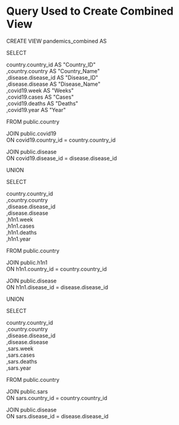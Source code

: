 # Query Used to Create Combined View



CREATE VIEW pandemics_combined AS<br>

SELECT <br>

country.country_id AS "Country_ID"<br>
,country.country AS "Country_Name"<br>
,disease.disease_id AS "Disease_ID"<br>
,disease.disease AS "Disease_Name"<br>
,covid19.week AS "Weeks"<br>
,covid19.cases AS "Cases"<br>
,covid19.deaths AS "Deaths"<br>
,covid19.year AS "Year"<br>

FROM public.country<br>

JOIN public.covid19<br>
    ON covid19.country_id = country.country_id<br>
    
JOIN public.disease<br>
    ON covid19.disease_id = disease.disease_id<br>
    
UNION <br>

SELECT <br>

country.country_id <br>
,country.country <br>
,disease.disease_id <br>
,disease.disease <br>
,h1n1.week <br>
,h1n1.cases <br>
,h1n1.deaths<br>
,h1n1.year <br>

FROM public.country<br>

JOIN public.h1n1<br>
    ON h1n1.country_id = country.country_id<br>
    
JOIN public.disease<br>
    ON h1n1.disease_id = disease.disease_id<br>
    
UNION<br>

SELECT <br>

country.country_id <br>
,country.country <br>
,disease.disease_id <br>
,disease.disease <br>
,sars.week <br>
,sars.cases <br>
,sars.deaths <br>
,sars.year <br>

FROM public.country <br>

JOIN public.sars<br>
    ON sars.country_id = country.country_id<br>
    
JOIN public.disease<br>
    ON sars.disease_id = disease.disease_id<br>
